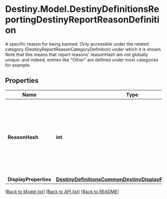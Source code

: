 # Destiny.Model.DestinyDefinitionsReportingDestinyReportReasonDefinition
A specific reason for being banned. Only accessible under the related category (DestinyReportReasonCategoryDefinition) under which it is shown. Note that this means that report reasons' reasonHash are not globally unique: and indeed, entries like \"Other\" are defined under most categories for example.

## Properties

Name | Type | Description | Notes
------------ | ------------- | ------------- | -------------
**ReasonHash** | **int** | The identifier for the reason: they are only guaranteed unique under the Category in which they are found. | [optional] 
**DisplayProperties** | [**DestinyDefinitionsCommonDestinyDisplayPropertiesDefinition**](DestinyDefinitionsCommonDestinyDisplayPropertiesDefinition.md) |  | [optional] 

[[Back to Model list]](../README.md#documentation-for-models) [[Back to API list]](../README.md#documentation-for-api-endpoints) [[Back to README]](../README.md)

